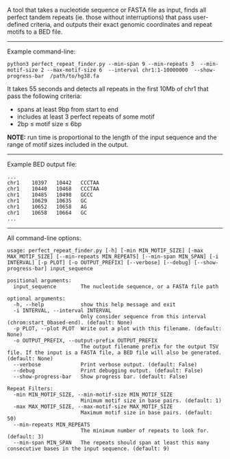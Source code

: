 A tool that takes a nucleotide sequence or FASTA file as input, finds all perfect tandem repeats (ie. those without interruptions) that pass user-defined criteria, and outputs their exact genomic coordinates and repeat motifs to a BED file.

---
Example command-line:

```
python3 perfect_repeat_finder.py --min-span 9 --min-repeats 3  --min-motif-size 2 --max-motif-size 6  --interval chr1:1-10000000  --show-progress-bar  /path/to/hg38.fa
```

It takes 55 seconds and detects all repeats in the first 10Mb of chr1 that pass the following criteria:  
- spans at least 9bp from start to end
- includes at least 3 perfect repeats of some motif
- 2bp ≤ motif size ≤ 6bp

**NOTE:** run time is proportional to the length of the input sequence and the range of motif sizes included in the output. 

---
Example BED output file:

```
...
chr1	10397	10442	CCCTAA
chr1	10440	10468	CCCTAA
chr1	10485	10498	GCCC
chr1	10629	10635	GC
chr1	10652	10658	AG
chr1	10658	10664	GC
...
```
---
All command-line options:

```
usage: perfect_repeat_finder.py [-h] [-min MIN_MOTIF_SIZE] [-max MAX_MOTIF_SIZE] [--min-repeats MIN_REPEATS] [--min-span MIN_SPAN] [-i INTERVAL] [-p PLOT] [-o OUTPUT_PREFIX] [--verbose] [--debug] [--show-progress-bar] input_sequence

positional arguments:
  input_sequence        The nucleotide sequence, or a FASTA file path

optional arguments:
  -h, --help            show this help message and exit
  -i INTERVAL, --interval INTERVAL
                        Only consider sequence from this interval (chrom:start_0based-end). (default: None)
  -p PLOT, --plot PLOT  Write out a plot with this filename. (default: None)
  -o OUTPUT_PREFIX, --output-prefix OUTPUT_PREFIX
                        The output filename prefix for the output TSV file. If the input is a FASTA file, a BED file will also be generated. (default: None)
  --verbose             Print verbose output. (default: False)
  --debug               Print debugging output. (default: False)
  --show-progress-bar   Show progress bar. (default: False)

Repeat Filters:
  -min MIN_MOTIF_SIZE, --min-motif-size MIN_MOTIF_SIZE
                        Minimum motif size in base pairs. (default: 1)
  -max MAX_MOTIF_SIZE, --max-motif-size MAX_MOTIF_SIZE
                        Maximum motif size in base pairs. (default: 50)
  --min-repeats MIN_REPEATS
                        The minimum number of repeats to look for. (default: 3)
  --min-span MIN_SPAN   The repeats should span at least this many consecutive bases in the input sequence. (default: 9)
```
